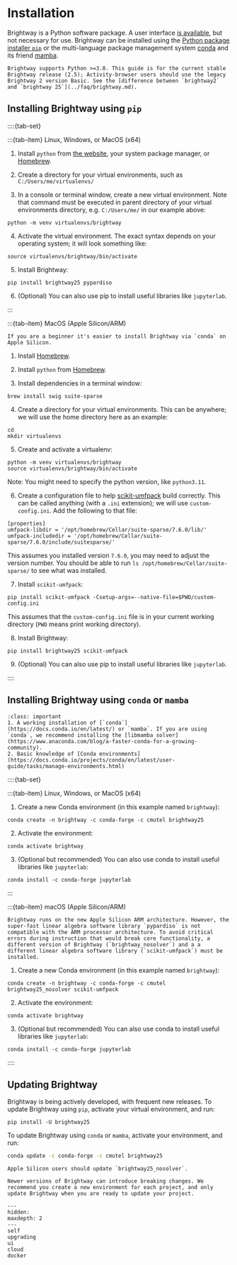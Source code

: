 # Installation

Brightway is a Python software package. A user interface [is available](./ui.md), but not necessary for use. Brightway can be installed using the [Python package installer `pip`](https://pypi.org/project/pip/) or the multi-language package management system [conda](https://docs.conda.io/en/latest/) and its friend [mamba](https://mamba.readthedocs.io/en/latest/).

```{note}
Brightway supports Python >=3.8. This guide is for the current stable Brightway release (2.5); Activity-browser users should use the legacy Brightway 2 version Basic. See the [difference between `brightway2` and `brightway 25`](../faq/brightway.md).
```

## Installing Brightway using `pip`

::::{tab-set}

:::{tab-item} Linux, Windows, or MacOS (x64)

1. Install `python` from [the website](https://www.python.org/downloads/), your system package manager, or [Homebrew](https://docs.brew.sh/Homebrew-and-Python).

2. Create a directory for your virtual environments, such as `C:/Users/me/virtualenvs/`

3. In a console or terminal window, create a new virtual environment. Note that command must be executed in parent directory of your virtual environments directory, e.g. `C:/Users/me/` in our example above:

```console
python -m venv virtualenvs/brightway
```

4. Activate the virtual environment. The exact syntax depends on your operating system; it will look something like:

```console
source virtualenvs/brightway/bin/activate
```

5. Install Brightway:

```console
pip install brightway25 pypardiso
```

6. (Optional) You can also use pip to install useful libraries like `jupyterlab`.

:::

:::{tab-item} MacOS (Apple Silicon/ARM)

```{note}
If you are a beginner it's easier to install Brightway via `conda` on Apple Silicon.
```

1. Install [Homebrew](https://docs.brew.sh/Installation).

2. Install `python` from [Homebrew](https://docs.brew.sh/Homebrew-and-Python).

3. Install dependencies in a terminal window:

```console
brew install swig suite-sparse
```

4. Create a directory for your virtual environments. This can be anywhere; we will use the home directory here as an example:

```console
cd
mkdir virtualenvs
```

5. Create and activate a virtualenv:

```console
python -m venv virtualenvs/brightway
source virtualenvs/brightway/bin/activate
```

Note: You might need to specify the python version, like `python3.11`.

6. Create a configuration file to help [scikit-umfpack](https://pypi.org/project/scikit-umfpack/) build correctly. This can be called anything (with a `.ini` extension); we will use `custom-config.ini`. Add the following to that file:

```
[properties]
umfpack-libdir = '/opt/homebrew/Cellar/suite-sparse/7.6.0/lib/'
umfpack-includedir = '/opt/homebrew/Cellar/suite-sparse/7.6.0/include/suitesparse/'
```

This assumes you installed version `7.6.0`, you may need to adjust the version number. You should be able to run `ls /opt/homebrew/Cellar/suite-sparse/` to see what was installed.

7. Install `scikit-umfpack`:

```console
pip install scikit-umfpack -Csetup-args=--native-file=$PWD/custom-config.ini
```

This assumes that the `custom-config.ini` file is in your current working directory (`PWD` means print working directory).

8. Install Brightway:

```console
pip install brightway25 scikit-umfpack
```

9. (Optional) You can also use pip to install useful libraries like `jupyterlab`.

::::

## Installing Brightway using `conda` or `mamba`

```{admonition} Prerequisites
:class: important
1. A working installation of [`conda`](https://docs.conda.io/en/latest/) or `mamba`. If you are using `conda`, we recommend installing the [libmamba solver](https://www.anaconda.com/blog/a-faster-conda-for-a-growing-community).
2. Basic knowledge of [Conda environments](https://docs.conda.io/projects/conda/en/latest/user-guide/tasks/manage-environments.html)
```

::::{tab-set}

:::{tab-item} Linux, Windows, or MacOS (x64)

1. Create a new Conda environment (in this example named `brightway`):

```console
conda create -n brightway -c conda-forge -c cmutel brightway25
```

2. Activate the environment:

```console
conda activate brightway
```

3. (Optional but recommended) You can also use conda to install useful libraries like `jupyterlab`:

```console
conda install -c conda-forge jupyterlab
```

:::

:::{tab-item} macOS (Apple Silicon/ARM)

```{note}
Brightway runs on the new Apple Silicon ARM architecture. However, the super-fast linear algebra software library `pypardiso` is not compatible with the ARM processor architecture. To avoid critical errors during instruction that would break core functionality, a different version of Brightway (`brightway_nosolver`) and a a different linear algebra software library (`scikit-umfpack`) must be installed.
```

1. Create a new Conda environment (in this example named `brightway`):

```
conda create -n brightway -c conda-forge -c cmutel brightway25_nosolver scikit-umfpack
```

2. Activate the environment:

```
conda activate brightway
```

3. (Optional but recommended) You can also use conda to install useful libraries like `jupyterlab`:

```console
conda install -c conda-forge jupyterlab
```

::::

## Updating Brightway

Brightway is being actively developed, with frequent new releases. To update Brightway using `pip`, activate your virtual environment, and run:

```console
pip install -U brightway25
```

To update Brightway using `conda` or `mamba`, activate your environment, and run:

``` bash
conda update -c conda-forge -c cmutel brightway25
```

```{warning}
Apple Silicon users should update `brightway25_nosolver`.
```

```{warning}
Newer versions of Brightway can introduce breaking changes. We recommend you create a new environment for each project, and only update Brightway when you are ready to update your project.
```

```{toctree}
---
hidden:
maxdepth: 2
---
self
upgrading
ui
cloud
docker
```
